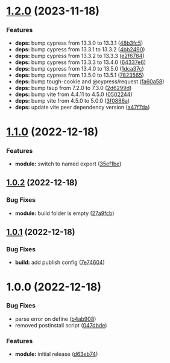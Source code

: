 # [1.2.0](https://github.com/sws2apps/vite-plugin-package-version/compare/v1.1.0...v1.2.0) (2023-11-18)


### Features

* **deps:** bump cypress from 13.3.0 to 13.3.1 ([48b3fc5](https://github.com/sws2apps/vite-plugin-package-version/commit/48b3fc5ca1974e37481b2b2e95b5c328ed1ff9b8))
* **deps:** bump cypress from 13.3.1 to 13.3.2 ([4bb2490](https://github.com/sws2apps/vite-plugin-package-version/commit/4bb249043d204e996861a3f5fdc839e96ebc2eb0))
* **deps:** bump cypress from 13.3.2 to 13.3.3 ([e2f6784](https://github.com/sws2apps/vite-plugin-package-version/commit/e2f6784e8cef3a9abdcf513a5368432a605e44e0))
* **deps:** bump cypress from 13.3.3 to 13.4.0 ([64337e6](https://github.com/sws2apps/vite-plugin-package-version/commit/64337e6757b42b29d8345fa1de87146cc7512a8a))
* **deps:** bump cypress from 13.4.0 to 13.5.0 ([1dca37c](https://github.com/sws2apps/vite-plugin-package-version/commit/1dca37c9c68da8f59a8bd725558247ee5e41cc8c))
* **deps:** bump cypress from 13.5.0 to 13.5.1 ([7823565](https://github.com/sws2apps/vite-plugin-package-version/commit/7823565e35e956cf080e3a4b92d23e1fc1b6015d))
* **deps:** bump tough-cookie and @cypress/request ([fa60a58](https://github.com/sws2apps/vite-plugin-package-version/commit/fa60a58d1cc51fa9e6323833ff745a3db2486b92))
* **deps:** bump tsup from 7.2.0 to 7.3.0 ([2d6299d](https://github.com/sws2apps/vite-plugin-package-version/commit/2d6299de1221b52c4860a73bd4b92f2d02d5287a))
* **deps:** bump vite from 4.4.11 to 4.5.0 ([0502244](https://github.com/sws2apps/vite-plugin-package-version/commit/0502244a2ecf10cca18cd5e18e91b08a7e45c0e4))
* **deps:** bump vite from 4.5.0 to 5.0.0 ([3f0886a](https://github.com/sws2apps/vite-plugin-package-version/commit/3f0886a024c62a839a7093d4a07908d3a811a98b))
* **deps:** update vite peer dependency version ([a47f7da](https://github.com/sws2apps/vite-plugin-package-version/commit/a47f7da15d7a5a4347414deba4fa362d5a935a89))

# [1.1.0](https://github.com/sws2apps/vite-plugin-package-version/compare/v1.0.2...v1.1.0) (2022-12-18)


### Features

* **module:** switch to named export ([35ef1be](https://github.com/sws2apps/vite-plugin-package-version/commit/35ef1be2fa7bb439e42fa8e62470a10c5d8b09ca))

## [1.0.2](https://github.com/sws2apps/vite-plugin-package-version/compare/v1.0.1...v1.0.2) (2022-12-18)


### Bug Fixes

* **module:** build folder is empty ([27a9fcb](https://github.com/sws2apps/vite-plugin-package-version/commit/27a9fcb29870705927e776c7de414223125b206c))

## [1.0.1](https://github.com/sws2apps/vite-plugin-package-version/compare/v1.0.0...v1.0.1) (2022-12-18)


### Bug Fixes

* **build:** add publish config ([7e74604](https://github.com/sws2apps/vite-plugin-package-version/commit/7e74604e69e63b611dbcdaa0c74bd36d6259ec12))

# 1.0.0 (2022-12-18)


### Bug Fixes

* parse error on define ([b4ab908](https://github.com/sws2apps/vite-plugin-package-version/commit/b4ab908ba2a04247a124fa7813a11ba663a264be))
* removed postinstall script ([047dbde](https://github.com/sws2apps/vite-plugin-package-version/commit/047dbdeb3b699dd2c8be3f1b44f87686aa3f8259))


### Features

* **module:** initial release ([d63eb74](https://github.com/sws2apps/vite-plugin-package-version/commit/d63eb746272b6554a256f836b5564b423b408e5b))
